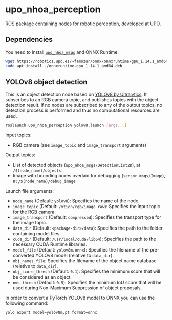 # upo_nhoa_perception

ROS package containing nodes for robotic perception, developed at UPO.

## Dependencies

You need to install [`upo_nhoa_msgs`](https://github.com/nhoa-project/upo_nhoa_msgs) and ONNX Runtime:

```bash
wget https://robotics.upo.es/~famozur/onnx/onnxruntime-gpu_1.14.1_amd64.deb
sudo apt install ./onnxruntime-gpu_1.14.1_amd64.deb
```

## YOLOv8 object detection

This is an object detection node based on [YOLOv8 by Ultralytics](https://github.com/ultralytics/ultralytics). It subscribes to an RGB camera topic, and publishes topics with the object detection result. If no nodes are subscribed to any of the output topics, no detection process is performed and thus no computational resources are used.

```bash
roslaunch upo_nhoa_perception yolov8.launch [args...]
```

Input topics:
- RGB camera (see `image_topic` and `image_transport` arguments)

Output topics:
- List of detected objects (`upo_nhoa_msgs/DetectionList2D`), at `/$(node_name)/objects`
- Image with bounding boxes overlaid for debugging (`sensor_msgs/Image`), at `/$(node_name)/debug_image`

Launch file arguments:
- `node_name` (Default: `yolov8`): Specifies the name of the node.
- `image_topic` (Default: `/xtion/rgb/image_raw`): Specifies the input topic for the RGB camera.
- `image_transport` (Default: `compressed`): Specifies the transport type for the image topic.
- `data_dir` (Default: `<package-dir>/data`): Specifies the path to the folder containing model files.
- `cuda_dir` (Default: `/usr/local/cuda/lib64`): Specifies the path to the necessary CUDA Runtime libraries.
- `model_file` (Default: `yolov8m.onnx`): Specifies the filename of the pre-converted YOLOv8 model (relative to `data_dir`).
- `obj_names_file`: Specifies the filename of the object name database (relative to `data_dir`).
- `obj_score_thresh` (Default: `0.1`): Specifies the minimum score that will be considered as an object.
- `nms_thresh` (Default: `0.5`): Specifies the minimum IoU score that will be used during Non-Maximum Suppression of object proposals.

In order to convert a PyTorch YOLOv8 model to ONNX you can use the following command:

```bash
yolo export model=yolov8m.pt format=onnx
```
